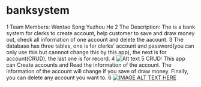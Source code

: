 # banksystem
1 Team Members:
  Wentao Song
  Yuzhou He
2 The Description:
  The is a bank system for clerks to create account, help customer to save and draw money out, check all information of one account and       delete the aacount.
3 The database has three tables, one is for clerks' account and password(you can only use this but cannnot change this by this app), the next is for account(CRUD), the last one is for record.
4 ![Alt text](https://github.com/qwqq741741/banksystem/raw/master/er.png)
5 CRUD:
  This app can Create accounts and Read the information of the account. The information of the account will change if you save of draw         money. Finally, you can delete any account you want to. 
6 [![IMAGE ALT TEXT HERE](http://img.youtube.com/vi/YOUTUBE_VIDEO_ID_HERE/0.jpg)](http://www.youtube.com/watchv=zwqbD4Wkwws&feature=youtu.be)
